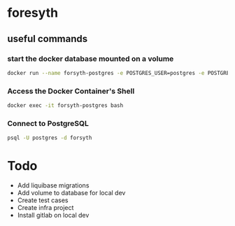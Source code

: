 # foresyth

## useful commands

### start the docker database mounted on a volume

```bash
docker run --name forsyth-postgres -e POSTGRES_USER=postgres -e POSTGRES_PASSWORD=postgres -e POSTGRES_DB=foresyth -p 5432:5432 -d postgres
```

### Access the Docker Container's Shell
```bash
docker exec -it forsyth-postgres bash

```

### Connect to PostgreSQL
```bash
psql -U postgres -d forsyth
```

# Todo
 - Add liquibase migrations
 - Add volume to database for local dev
 - Create test cases
 - Create infra project
 - Install gitlab on local dev